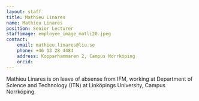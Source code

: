 ```yaml
---
layout: staff
title: Mathieu Linares
name: Mathieu Linares
position: Senior Lecturer
staffimage: employee_image_matli20.jpeg
contact:
    email: mathieu.linares@liu.se
    phone: +46 13 28 4484
    address: Kopparhammaren 2, Campus Norrköping
    orcid: 
---
```


Mathieu Linares is on leave of absense from IFM, working at Department of Science and Technology (ITN) at Linköpings University, Campus Norrköping. 